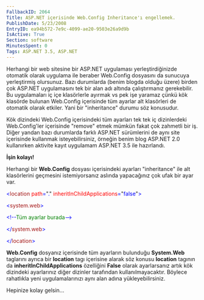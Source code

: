 ```yaml
---
FallbackID: 2064
Title: ASP.NET içerisinde Web.Config Inheritance'ı engellemek.
PublishDate: 5/23/2008
EntryID: ea94b572-7e9c-4099-ae20-9503e26a9d9b
IsActive: True
Section: software
MinutesSpent: 0
Tags: ASP.NET 3.5, ASP.NET
---
```

Herhangi bir web sitesine bir ASP.NET uygulaması yerleştirdiğinizde
otomatik olarak uygulama ile beraber Web.Config dosyasını da sunucuya
yerleştirmiş olursunuz. Bazı durumlarda (benim blogda olduğu üzere)
birden çok ASP.NET uygulamasını tek bir alan adı altında çalıştırmanız
gerekebilir. Bu uygulamaları iç içe klasörlerle ayırmak vs pek işe
yaramaz çünkü kök klasörde bulunan Web.Config içerisinde tüm ayarlar alt
klasörleri de otomatik olarak etkiler. Yani bir "inheritance" durumu söz
konusudur.

Kök dizindeki Web.Config içerisindeki tüm ayarları tek tek iç
dizinlerdeki Web.Config'ler içerisinde "remove" etmek mümkün fakat çok
zahmetli bir iş. Diğer yandan bazı durumlarda farklı ASP.NET sürümlerini
de aynı site içerisinde kullanmak isteyebilirsiniz, örneğin benim blog
ASP.NET 2.0 kullanırken aktivite kayıt uygulamam ASP.NET 3.5 ile
hazırlandı.

**İşin kolayı!**

Herhangi bir **Web.Config** dosyası içerisindeki ayarları "inheritance"
ile alt klasörlerini geçmesini istemiyorsanız aslında yapacağınız çok
ufak bir ayar var.

<span style="color: blue;">\<</span><span
style="color: #a31515;">location</span><span style="color: blue;">
</span><span style="color: red;">path</span><span
style="color: blue;">=</span>"<span style="color: blue;">.</span>"<span
style="color: blue;"> </span><span
style="color: red;">inheritInChildApplications</span><span
style="color: blue;">=</span>"<span
style="color: blue;">false</span>"<span style="color: blue;">\> </span>

<span style="color: blue;">\<</span><span
style="color: #a31515;">system.web</span><span
style="color: blue;">\></span>

<span style="color: blue;">\<!--</span><span style="color: green;">Tüm
ayarlar burada</span><span style="color: blue;">--\></span>

<span style="color: blue;">\</</span><span
style="color: #a31515;">system.web</span><span
style="color: blue;">\></span>

<span style="color: blue;">\</</span><span
style="color: #a31515;">location</span><span
style="color: blue;">\></span>

**Web.Config** dosyanız içerisinde tüm ayarların bulunduğu
**System.Web** taglarını ayrıca bir **location** tagı içerisine alarak
söz konusu **location** tagının da **inheritInChildApplications**
özelliğini **False** olarak ayarlarsanız artık kök dizindeki ayarlarınız
diğer dizinler tarafından kullanılmayacaktır. Böylece rahatlıkla yeni
uygulamalarınızı aynı alan adına yükleyebilirsiniz.

Hepinize kolay gelsin...


